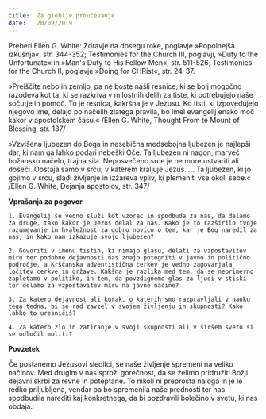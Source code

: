 ```yaml
---
title:  Za globlje proučevanje
date:   20/09/2019
---
```


Preberi Ellen G. White: Zdravje na dosegu roke, poglavje »Popolnejša izkušnja«, str. 344-352; Testimonies for the Church III, poglavji, »Duty to the Unfortunate« in »Man's Duty to His Fellow Men«, str. 511-526; Testimonies for the Church II, poglavje »Doing for CHRist«, str. 24-37.

»Preiščite nebo in zemljo, pa ne boste našli resnice, ki se bolj mogočno razodeva kot ta, ki se razkriva v milostnih delih za tiste, ki potrebujejo naše sočutje in pomoč. To je resnica, kakršna je v Jezusu. Ko tisti, ki izpovedujejo njegovo ime, delajo po načelih zlatega pravila, bo imel evangelij enako moč kakor v apostolskem času.« /Ellen G. White, Thought From te Mount of Blessing, str. 137/

»Vzvišena ljubezen do Boga in nesebična medsebojna ljubezen je najlepši dar, ki nam ga lahko podari nebeški Oče. Ta ljubezen ni nagon, marveč božansko načelo, trajna sila. Neposvečeno srce je ne more ustvariti ali doseči. Obstaja samo v srcu, v katerem kraljuje Jezus. … Ta ljubezen, ki jo gojimo v srcu, sladi življenje in izžareva vpliv, ki plemeniti vse okoli sebe.« /Ellen G. White, Dejanja apostolov, str. 347/

**Vprašanja za pogovor**

`1.	Evangelij še vedno služi kot vzorec in spodbuda za nas, da delamo za druge, tako kakor je Jezus delal za nas. Kako je to razširilo tvoje razumevanje in hvaležnost za dobro novico o tem, kar je Bog naredil za nas, in kako nam izkazuje svojo ljubezen?`

`2.	Govoriti v imenu tistih, ki nimajo glasu, delati za vzpostavitev miru ter podobne dejavnosti nas znajo potegniti v javno in politično področje, a Krščanska adventistična cerkev je vedno zagovarjala ločitev cerkve in države. Kakšna je razlika med tem, da se neprimerno zapletamo v politiko, in tem, da povzdignemo glas za ljudi v stiski ter delamo za vzpostavitev miru na javne načine?`

`3.	Za katero dejavnost ali korak, o katerih smo razpravljali v nauku tega tedna, bi se rad zavzel v svojem življenju in skupnosti? Kako lahko to uresničiš?`

`4.	Za katero zlo in zatiranje v svoji skupnosti ali v širšem svetu si se odločil moliti?`

**Povzetek**

Če postanemo Jezusovi sledilci, se naše življenje spremeni na veliko načinov. Med drugim v nas sproži gorečnost, da se želimo pridružiti Božji dejavni skrbi za revne in poteptane. To nikoli ni preprosta naloga in je le redko priljubljena, vendar pa bo spremenila naše prednosti ter nas spodbudila narediti kaj konkretnega, da bi pozdravili bolečino v svetu, ki nas obdaja.
